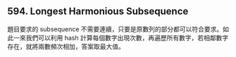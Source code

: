 ## 594. Longest Harmonious Subsequence

題目要求的 subsequence 不需要連續，只要是原數列的部分都可以符合要求。如此一來我們可以利用 hash 計算每個數字出現次數，再遍歷所有數字，若相鄰數字存在，就將兩數頻次相加，答案取最大值。
